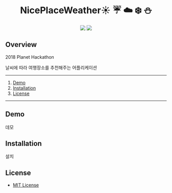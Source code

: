 
<h1 align="center">NicePlaceWeather☀️ ☔️ ☁️ ❄️ ⛄️ </h1>

<p align="center">
	<a href="https://goree.io/events/3"><img src="https://img.shields.io/badge/Planet%20Hackathon-1st-red.svg"></a>
	<a href="https://github.com/newmad/NicePlaceWeather/blob/master/LICENSE"><img src="https://img.shields.io/github/license/mashape/apistatus.svg"></a>	
</p>

## Overview

2018 Planet Hackathon

날씨에 따라 여행장소를 추천해주는 어플리케이션

*****

1. [Demo](#demo)
2. [Installation](#installation)
3. [License](#license)
*****



## Demo

데모

## Installation

설치

## License

* [MIT License](LICENSE)

  

